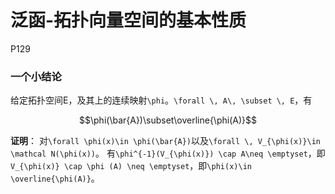 # 泛函-拓扑向量空间的基本性质
P129

### **一个小结论**
给定拓扑空间E，及其上的连续映射``\phi``。``\forall \, A\, \subset \, E``，有
```math
\phi(\bar{A})\subset\overline{\phi(A)}
```
**证明**：
    对``\forall \phi(x)\in \phi(\bar{A})``以及``\forall \, V_{\phi(x)}\in \mathcal N(\phi(x))``。
    有``\phi^{-1}(V_{\phi(x)}) \cap A\neq \emptyset``，即``V_{\phi(x)} \cap \phi (A) \neq \emptyset``，即``\phi(x)\in \overline{\phi(A)}``。